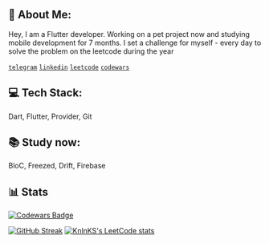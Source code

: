 <!---
brntsv/brntsv is a ✨ special ✨ repository because its `README.md` (this file) appears on your GitHub profile.
You can click the Preview link to take a look at your changes.
--->
## 👋 About Me:
Hey, I am a Flutter developer. Working on a pet project now and studying mobile development for 7 months. I set a challenge for myself - every day to solve the problem on the leetcode during the year

[`telegram`](https://t.me/nbrntsv) [`linkedin`](https://www.linkedin.com/in/brntsv/) [`leetcode`](https://leetcode.com/brntsv/) [`codewars`](https://www.codewars.com/users/brntsv)

## 💻 Tech Stack:
Dart, Flutter, Provider, Git

## 📚 Study now:
BloC, Freezed, Drift, Firebase

## 📊 Stats
[![Codewars Badge](https://www.codewars.com/users/brntsv/badges/large)](https://www.codewars.com/users/brntsv)

[![GitHub Streak](https://github-readme-streak-stats.herokuapp.com?user=brntsv&theme=icegray&hide_border=true&border_radius=21&date_format=j%20M%5B%20Y%5D)](https://git.io/streak-stats)
[![KnlnKS's LeetCode stats](https://leetcode-stats-six.vercel.app/api?username=brntsv)](https://github.com/brntsv/github-readme)



